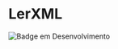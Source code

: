 # LerXML

![Badge em Desenvolvimento](http://img.shields.io/static/v1?label=STATUS&message=EM%20DESENVOLVIMENTO&color=GREEN&style=flat)

